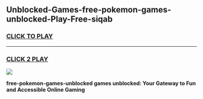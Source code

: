 
## Unblocked-Games-free-pokemon-games-unblocked-Play-Free-siqab
<h3>
<a href="https://premium76.site?title=free-pokemon-games-unblocked&ref=19M">CLICK TO PLAY</a></h3>
<hr>

<h3>
<a href="https://premium76.site?title=free-pokemon-games-unblocked&ref=19M">CLICK 2 PLAY</a>
  
</h3>

<a href="https://premium76.site?title=free-pokemon-games-unblocked&ref=19M"><img src="https://clearcache.store/games.png"></a>


**free-pokemon-games-unblocked games unblocked: Your Gateway to Fun and Accessible Online Gaming**
